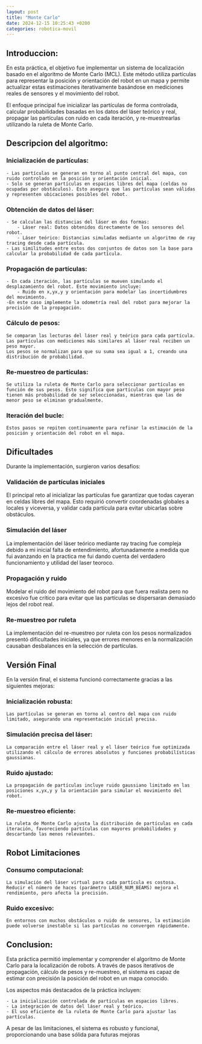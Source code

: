 ```yaml
---
layout: post
title: "Monte Carlo"
date: 2024-12-15 10:25:43 +0200
categories: robotica-movil
---
```


## Introduccion:

En esta práctica, el objetivo fue implementar un sistema de localización basado en el algoritmo de Monte Carlo (MCL). Este método utiliza partículas para representar la posición y orientación del robot en un mapa y permite actualizar estas estimaciones iterativamente basándose en mediciones reales de sensores y el movimiento del robot.

El enfoque principal fue inicializar las partículas de forma controlada, calcular probabilidades basadas en los datos del láser teórico y real, propagar las partículas con ruido en cada iteración, y re-muestrearlas utilizando la ruleta de Monte Carlo.

## Descripcion del algoritmo:

### Inicialización de partículas:

    - Las partículas se generan en torno al punto central del mapa, con ruido controlado en la posición y orientación inicial.
    - Solo se generan partículas en espacios libres del mapa (celdas no ocupadas por obstáculos). Esto asegura que las partículas sean válidas y representen ubicaciones posibles del robot.

### Obtención de datos del láser:

    - Se calculan las distancias del láser en dos formas:
        - Láser real: Datos obtenidos directamente de los sensores del robot.
        - Láser teórico: Distancias simuladas mediante un algoritmo de ray tracing desde cada partícula.
    - Las similitudes entre estos dos conjuntos de datos son la base para calcular la probabilidad de cada partícula.

### Propagación de partículas:

    - En cada iteración, las partículas se mueven simulando el desplazamiento del robot. Este movimiento incluye:
        - Ruido en x,yx,y y orientación para modelar las incertidumbres del movimiento.
    -En este caso implemente la odometría real del robot para mejorar la precisión de la propagación.

### Cálculo de pesos:

    Se comparan las lecturas del láser real y teórico para cada partícula. Las partículas con mediciones más similares al láser real reciben un peso mayor.
    Los pesos se normalizan para que su suma sea igual a 1, creando una distribución de probabilidad.

### Re-muestreo de partículas:

    Se utiliza la ruleta de Monte Carlo para seleccionar partículas en función de sus pesos. Esto significa que partículas con mayor peso tienen más probabilidad de ser seleccionadas, mientras que las de menor peso se eliminan gradualmente.

### Iteración del bucle:

    Estos pasos se repiten continuamente para refinar la estimación de la posición y orientación del robot en el mapa.

## Dificultades

Durante la implementación, surgieron varios desafíos:

### Validación de partículas iniciales

El principal reto al inicializar las partículas fue garantizar que todas cayeran en celdas libres del mapa. Esto requirió convertir coordenadas globales a locales y viceversa, y validar cada partícula para evitar ubicarlas sobre obstáculos.

### Simulación del láser

La implementación del láser teórico mediante ray tracing fue compleja debido a mi inicial falta de entendimiento, afortunadamente a medida que fui avanzando en la practica me fui dando cuenta del verdadero funcionamiento y utilidad del laser teoroco.

### Propagación y ruido

Modelar el ruido del movimiento del robot para que fuera realista pero no excesivo fue crítico para evitar que las partículas se dispersaran demasiado lejos del robot real.

### Re-muestreo por ruleta

La implementación del re-muestreo por ruleta con los pesos normalizados presentó dificultades iniciales, ya que errores menores en la normalización causaban desbalances en la selección de partículas.

## Versión Final

En la versión final, el sistema funcionó correctamente gracias a las siguientes mejoras:

### Inicialización robusta:
    Las partículas se generan en torno al centro del mapa con ruido limitado, asegurando una representación inicial precisa.

### Simulación precisa del láser:
    La comparación entre el láser real y el láser teórico fue optimizada utilizando el cálculo de errores absolutos y funciones probabilísticas gaussianas.

### Ruido ajustado:
    La propagación de partículas incluye ruido gaussiano limitado en las posiciones x,yx,y y la orientación para simular el movimiento del robot.

### Re-muestreo eficiente:
    La ruleta de Monte Carlo ajusta la distribución de partículas en cada iteración, favoreciendo partículas con mayores probabilidades y descartando las menos relevantes.

## Robot Limitaciones

### Consumo computacional:
    La simulación del láser virtual para cada partícula es costosa. Reducir el número de haces (parámetro LASER_NUM_BEAMS) mejora el rendimiento, pero afecta la precisión.

### Ruido excesivo:
    En entornos con muchos obstáculos o ruido de sensores, la estimación puede volverse inestable si las partículas no convergen rápidamente.

## Conclusion:

Esta práctica permitió implementar y comprender el algoritmo de Monte Carlo para la localización de robots. A través de pasos iterativos de propagación, cálculo de pesos y re-muestreo, el sistema es capaz de estimar con precisión la posición del robot en un mapa conocido.

Los aspectos más destacados de la práctica incluyen:

    - La inicialización controlada de partículas en espacios libres.
    - La integración de datos del láser real y teórico.
    - El uso eficiente de la ruleta de Monte Carlo para ajustar las partículas.

A pesar de las limitaciones, el sistema es robusto y funcional, proporcionando una base sólida para futuras mejoras

